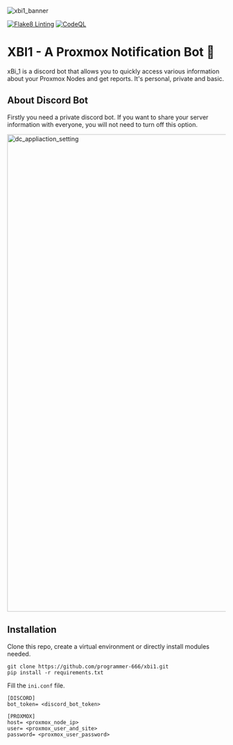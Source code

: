 ![xbi1_banner](https://github.com/programmer-666/xbi1/assets/34501436/56fe6b34-4f68-4178-99cb-4d37cca1ca6d)

[![Flake8 Linting](https://github.com/programmer-666/xbi1/actions/workflows/flake8py.yml/badge.svg)](https://github.com/programmer-666/xbi1/actions/workflows/flake8py.yml)
[![CodeQL](https://github.com/programmer-666/xbi1/actions/workflows/codeql.yml/badge.svg)](https://github.com/programmer-666/xbi1/actions/workflows/codeql.yml)

# XBI1 - A Proxmox Notification Bot 🤖
xBi_1 is a discord bot that allows you to quickly access various information about your Proxmox Nodes and get reports. It's personal, private and basic.

## About Discord Bot
Firstly you need a private discord bot. If you want to share your server information with everyone, you will not need to turn off this option.
 
<img width="1102" alt="dc_appliaction_setting" src="https://github.com/programmer-666/xbi1/assets/34501436/86df32af-86dc-4ee6-ac8b-d3bc4774d219">

## Installation
Clone this repo, create a virtual environment or directly install modules needed.

```
git clone https://github.com/programmer-666/xbi1.git
pip install -r requirements.txt
```
Fill the `ini.conf` file.
```
[DISCORD]
bot_token= <discord_bot_token>

[PROXMOX]
host= <proxmox_node_ip>
user= <proxmox_user_and_site>
password= <proxmox_user_password>
```
